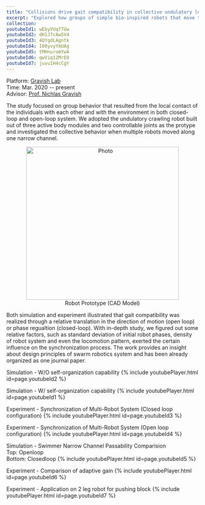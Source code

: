 ```yaml
---
title: "Collisions drive gait compatibility in collective undulatory locomotion"
excerpt: "Explored how groups of simple bio-inspired robots that move through lateral body undulation can locomote in close proximity through either autonomous or non-autonomous actuation. <br/> <img src='https://zhuonan-hao.github.io/Homepage/images/swarm.png'>   <img src='https://zhuonan-hao.github.io/Homepage/images/exp.png'>"
collection: 
youtubeId1: wEbyVUq77Uw
youtubeId2: dH1J7cAwSV4
youtubeId3: 4QYgdLAgntk
youtubeId4: I80yvyYmUAg
youtubeId5: tMHnurumYwA
youtubeId6: qwViq12MrE0
youtubeId7: juvu1H4cCgY
---
```



<i class='fas fa-university'></i> Platform: [Gravish Lab](http://gravishlab.ucsd.edu/)   <br>
<i class='fas fa-calendar-alt'></i> Time: Mar. 2020 -- present   <br>
<i class='fas fa-address-book'></i> Advisor: [Prof. Nichlas Gravish](https://scholar.google.com/citations?user=AEWTj-4AAAAJ&hl=zh-CN)


The study focused on group behavior that resulted from the local contact of the individuals with each other and with the environment in both closed-loop and open-loop system. We adopted the undulatory crawling robot built out of three active body modules and two controllable joints as the protype and investigated the collective behavior when multiple robots moved along one narrow channel. <br/>

<p align="center">
  <img src="https://zhuonan-hao.github.io/Homepage/images/CAD model.png?raw=true" alt="Photo" style="width:400px;"/>
  <br>
  Robot Prototype (CAD Model)
</p>

Both simulation and experiment illustrated that gait compatibility was realized through a relative translation in the direction of motion (open loop) or phase regualtion (closed-loop). With in-depth study, we figured out some relative factors, such as standard deviation of initial robot phases, density of robot system and even the locomotion pattern, exerted the certain influence on the synchronization process. The work provides an insight about design principles of swarm robotics system and has been already organized as one journal paper.

Simulation - W/O self-organization capability
{% include youtubePlayer.html id=page.youtubeId2 %} <br/>

Simulation - W/ self-organization capability
{% include youtubePlayer.html id=page.youtubeId1 %} <br/>

Experiment - Synchronization of Multi-Robot System (Closed loop configuration)
{% include youtubePlayer.html id=page.youtubeId3 %} <br/>

Experiment - Synchronization of Multi-Robot System (Open loop configuration)
{% include youtubePlayer.html id=page.youtubeId4 %} <br/>

Simulation - Swimmer Narrow Channel Passability Comparision <br/>
Top: Openloop <br/>
Bottom: Closedloop
{% include youtubePlayer.html id=page.youtubeId5 %} <br/>

Experiment - Comparison of adaptive gain 
{% include youtubePlayer.html id=page.youtubeId6 %} <br/>

Experiment - Application on 2 leg robot for pushing block
{% include youtubePlayer.html id=page.youtubeId7 %} <br/>
